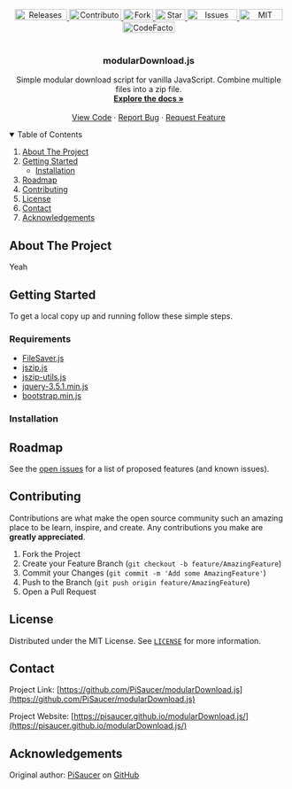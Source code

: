  <div align="center" style="display: block; margin-left: auto; margin-right: auto;">
  
  <a href="https://github.com/PiSaucer/modularDownload.js/releases">
    <img src="https://img.shields.io/github/v/release/PiSaucer/modularDownload.js.svg?color=green" alt="Releases" width="94" height="20">
  </a>
  <a href="https://github.com/PiSaucer/modularDownload.js//graphs/contributors">
    <img src="https://img.shields.io/github/contributors/PiSaucer/modularDownload.js.svg" alt="Contributors" width="94" height="20">
  </a>
  <a href="https://github.com/PiSaucer/modularDownload.js/network/members">
    <img src="https://img.shields.io/github/forks/PiSaucer/modularDownload.js.svg" alt="Forks" width="54" height="20">
  </a>
  <a href="https://github.com/PiSaucer/modularDownload.js/stargazers">
    <img src="https://img.shields.io/github/stars/PiSaucer/modularDownload.js.svg" alt="Stargazers" width="54" height="20">
  </a>
  <a href="https://github.com/PiSaucer/modularDownload.js/issues">
    <img src="https://img.shields.io/github/issues/PiSaucer/modularDownload.js.svg" alt="Issues" width="90" height="20">
  </a>
  <a href="https://github.com/PiSaucer/modularDownload.js/blob/master/LICENSE">
    <img src="https://img.shields.io/github/license/PiSaucer/modularDownload.js.svg?color=yellow" alt="MIT License" width="78" height="20">
 </a>
 <a href="https://www.codefactor.io/repository/github/pisaucer/modulardownload.js/overview/main">
  <img src="https://www.codefactor.io/repository/github/pisaucer/modulardownload.js/badge/main" alt="CodeFactor" width="94" height="20">
 </a>

</div>

<!-- PROJECT LOGO -->
<br/>
<p align="center">
  <!--<a href="https://github.com/NewCaledoniaDevTeam/CompressedCobblestone">
    <img src="https://raw.githubusercontent.com/NewCaledoniaDevTeam/CompressedCobblestone/main/background.jpg" alt="Background" width="500px" height="236px">
  </a>-->

  <h3 align="center">modularDownload.js</h3>

  <p align="center">
    Simple modular download script for vanilla JavaScript. Combine multiple files into a zip file.
    <br/>
    <a href="docs/"><strong>Explore the docs »</strong></a>
    <br/>
    <br/>
    <a href="https://github.com/PiSaucer/modularDownload.js">View Code</a>
    ·
    <a href="https://github.com/PiSaucer/modularDownload.js/issues">Report Bug</a>
    ·
    <a href="https://github.com/PiSaucer/modularDownload.js/issues">Request Feature</a>
  </p>
</p>


<!-- TABLE OF CONTENTS -->
<details open="open">
  <summary>Table of Contents</summary>
  <ol>
    <li>
      <a href="#about-the-project">About The Project</a>
    </li>
    <li>
      <a href="#getting-started">Getting Started</a>
      <ul>
        <li><a href="#installation">Installation</a></li>
      </ul>
    </li>
    <li><a href="#roadmap">Roadmap</a></li>
    <li><a href="#contributing">Contributing</a></li>
    <li><a href="#license">License</a></li>
    <li><a href="#contact">Contact</a></li>
    <li><a href="#acknowledgements">Acknowledgements</a></li>
  </ol>
</details>


<!-- ABOUT THE PROJECT -->
## About The Project

Yeah

<!-- GETTING STARTED -->
## Getting Started

To get a local copy up and running follow these simple steps.

### Requirements
* [FileSaver.js](https://github.com/eligrey/FileSaver.js)
* [jszip.js](https://stuk.github.io/jszip/)
* [jszip-utils.js](http://stuk.github.io/jszip-utils/)
* [jquery-3.5.1.min.js](https://releases.jquery.com/jquery/)
* [bootstrap.min.js](https://getbootstrap.com/docs/4.3/getting-started/download/)


### Installation


<!-- ROADMAP -->
## Roadmap

See the [open issues](https://github.com/PiSaucer/modularDownload.js) for a list of proposed features (and known issues).

<!-- CONTRIBUTING -->
## Contributing

Contributions are what make the open source community such an amazing place to be learn, inspire, and create. Any contributions you make are **greatly appreciated**.

1. Fork the Project
2. Create your Feature Branch (`git checkout -b feature/AmazingFeature`)
3. Commit your Changes (`git commit -m 'Add some AmazingFeature'`)
4. Push to the Branch (`git push origin feature/AmazingFeature`)
5. Open a Pull Request

<!-- LICENSE -->
## License

Distributed under the MIT License. See [`LICENSE`](LICENSE) for more information.

<!-- CONTACT -->
## Contact

Project Link: [https://github.com/PiSaucer/modularDownload.js](https://github.com/PiSaucer/modularDownload.js)

Project Website: [https://pisaucer.github.io/modularDownload.js/](https://pisaucer.github.io/modularDownload.js/)

<!-- ACKNOWLEDGEMENTS -->
## Acknowledgements

Original author: [PiSaucer](https://github.com/PiSaucer/) on [GitHub](https://github.com/PiSaucer/modularDownload.js)
